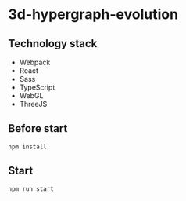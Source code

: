 # 3d-hypergraph-evolution

## Technology stack
- Webpack
- React
- Sass
- TypeScript
- WebGL
- ThreeJS

## Before start
``npm install``

## Start
``npm run start``